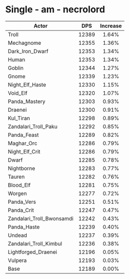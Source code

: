 # Single - am - necrolord
| Actor | DPS | Increase |
|---|:---:|:---:|
|Troll|12389|1.64%|
|Mechagnome|12355|1.36%|
|Dark_Iron_Dwarf|12353|1.34%|
|Human|12353|1.34%|
|Goblin|12344|1.27%|
|Gnome|12339|1.23%|
|Night_Elf_Haste|12330|1.15%|
|Void_Elf|12320|1.07%|
|Panda_Mastery|12303|0.93%|
|Draenei|12300|0.91%|
|Kul_Tiran|12298|0.89%|
|Zandalari_Troll_Paku|12292|0.85%|
|Panda_Feast|12289|0.82%|
|Maghar_Orc|12286|0.79%|
|Night_Elf_Crit|12286|0.79%|
|Dwarf|12285|0.78%|
|Nightborne|12283|0.77%|
|Tauren|12282|0.76%|
|Blood_Elf|12281|0.75%|
|Worgen|12277|0.72%|
|Panda_Vers|12251|0.51%|
|Panda_Crit|12247|0.47%|
|Zandalari_Troll_Bwonsamdi|12242|0.43%|
|Panda_Haste|12239|0.40%|
|Undead|12237|0.39%|
|Zandalari_Troll_Kimbul|12236|0.38%|
|Lightforged_Draenei|12196|0.05%|
|Vulpera|12193|0.03%|
|Base|12189|0.00%|
